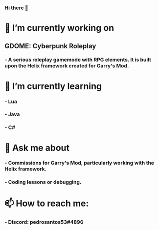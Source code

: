 ### Hi there 👋

<!--
**pedrosantos53/pedrosantos53** is a ✨ _special_ ✨ repository because its `README.md` (this file) appears on your GitHub profile.

Here are some ideas to get you started:

- 🔭 I’m currently working on ...
- 🌱 I’m currently learning ...
- 👯 I’m looking to collaborate on ...
- 🤔 I’m looking for help with ...
- 💬 Ask me about ...
- 📫 How to reach me: ...
- 😄 Pronouns: ...
- ⚡ Fun fact: ...
-->

# 🔭 I’m currently working on
## GDOME: Cyberpunk Roleplay
###		- A serious roleplay gamemode with RPG elements. It is built upon the Helix framework created for Garry's Mod.
# 🌱 I’m currently learning
### 	- Lua
### 	- Java
### 	- C#
# 💬 Ask me about
###	- Commissions for Garry's Mod, particularly working with the Helix framework.
###	- Coding lessons or debugging.
# 📫 How to reach me:
###	- Discord: pedrosantos53#4896
